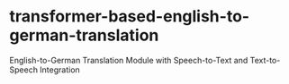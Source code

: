 # transformer-based-english-to-german-translation
English-to-German Translation Module with Speech-to-Text and Text-to-Speech Integration
